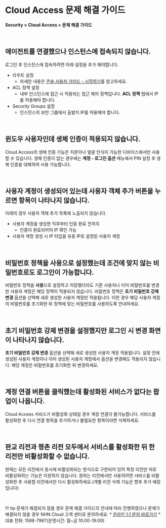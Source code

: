 # Cloud Access 문제 해결 가이드

**Security > Cloud Access > 문제 해결 가이드**

<br>

## 에이전트를 연결했으나 인스턴스에 접속되지 않습니다.

로그인 후 인스턴스에 접속하려면 아래 설정을 추가 해야합니다.

* 라우트 설정
    * 자세한 내용은 [콘솔 사용자 가이드 - 시작하기](https://docs.beta-nhncloud.com/ko/Security/Cloud%20Access/ko/console-guide/cloud-access-start/)를 참고하세요.
* ACL 정책 설정
    * 내부 인스턴스에 접근 시 적용되는 접근 제어 정책입니다. **ACL 정책** 탭에서 IP를 허용해야 합니다.
* Security Groups 설정
    * 인스턴스의 보안 그룹에서 출발지 IP를 허용해야 합니다.

<br>

## 윈도우 사용자인데 생체 인증이 적용되지 않습니다.

Cloud Access의 생체 인증 기능은 지문이나 얼굴 인식이 가능한 디바이스에서만 사용할 수 있습니다. 생체 인증이 없는 경우에는 **계정 - 로그인 옵션** 메뉴에서 PIN 설정 후 생체 인증을 대체하여 사용 가능합니다.

<br>

## 사용자 계정이 생성되어 있는데 사용자 객체 추가 버튼을 누르면 항목이 나타나지 않습니다.

아래의 경우 사용자 객체 추가 목록에 노출되지 않습니다.

* 사용자 계정을 생성한 직후부터 인증 완료 전까지
    * 인증이 완료되어야 IP 확인 가능
* 사용자 계정 생성 시 IP 타입을 유동 IP로 설정된 사용자 계정

<br>

## 비밀번호 정책을 사용으로 설정했는데 조건에 맞지 않는 비밀번호로도 로그인이 가능합니다.

비밀번호 정책을 **사용**으로 설정하고 저장했더라도 기존 사용자나 이미 비밀번호를 변경한 사용자 계정은 해당 정책이 적용되지 않습니다.
비밀번호 정책은 **초기 비밀번호 강제 변경** 옵션을 선택해 새로 생성한 사용자 계정만 적용됩니다. 이런 경우 해당 사용자 계정의 비밀번호를 초기화한 뒤 정책에 맞는 비밀번호를 사용하도록 안내하세요.  

<br>

## 초기 비밀번호 강제 변경을 설정했지만 로그인 시 변경 화면이 나타나지 않습니다.

**초기 비밀번호 강제 변경** 옵션을 선택해 새로 생성한 사용자 계정 적용됩니다. 설정 전에 생성된 사용자 계정이나 이미 생성된 사용자 계정에서 옵션을 변경해도 적용되지 않습니다. 해당 계정은 비밀번호를 초기화한 뒤 변경하세요.

<br>

## 계정 연결 버튼을 클릭했는데 활성화된 서비스가 없다는 팝업이 나옵니다.

Cloud Access 서비스가 비활성화 상태일 경우 계정 연결이 불가능합니다. 서비스를 활성화한 후 다시 연결 항목을 추가하거나 불필요한 항목이라면 삭제하세요.

<br>

## 판교 리전과 평촌 리전 모두에서 서비스를 활성화한 뒤 한 리전만 비활성화할 수 없습니다.

현재는 모든 리전에서 동시에 비활성화되는 방식으로 구현되어 있어 특정 리전만 따로 비활성화하는 기능은 지원하지 않습니다.
원하는 리전에서만 사용하려면 서비스를 비활성화한 후 사용할 리전에서만 다시 활성화하세요.(개별 리전 삭제 기능은 향후 추가 예정입니다)

<br>

!!! tip 문제가 해결되지 않을 경우
    문제 해결 가이드의 안내에 따라 진행하였으나 문제가 해결되지 않을 경우 NHN Cloud 고객 센터로 문의하세요.
    * [온라인 1:1 문의 바로가기](https://www.nhncloud.com/kr/support/inquiry?alias=tab5_03)
    * 대표 전화: 1588-7967(운영시간: 월~금 10:00-19:00)